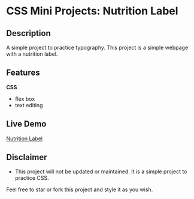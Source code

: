 # CSS Mini Projects: Nutrition Label

## Description

A simple project to practice typography. This project is a simple webpage with a nutrition label.

## Features

**CSS**

-   flex box
-   text editing

## Live Demo

[Nutrition Label](https://eddking-qs.github.io/CSS-Mini_Projects-Nutrition_Label/)

## Disclaimer

-   This project will not be updated or maintained. It is a simple project to practice CSS.

Feel free to star or fork this project and style it as you wish.
